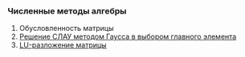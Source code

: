 ### Численные методы алгебры

1. Обусловленность матрицы
2. [Решение СЛАУ методом Гаусса в выбором главного элемента](https://github.com/AlexPishchikov/algebra-numerical-analysis/tree/main/lab2)
3. [LU-разложение матрицы](https://github.com/AlexPishchikov/algebra-numerical-analysis/tree/main/lab3)

